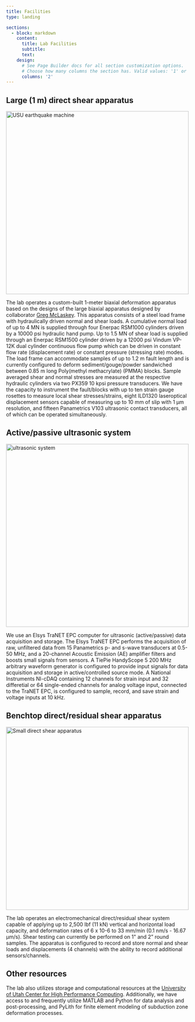 ```yaml
---
title: Facilities
type: landing

sections:
  - block: markdown
    content:
      title: Lab Facilities
      subtitle: 
      text: 
    design:
      # See Page Builder docs for all section customization options.
      # Choose how many columns the section has. Valid values: '1' or '2'.
      columns: '2'
---
```


## Large (1 m) direct shear apparatus
<img src="/EQMachine.jpg" alt="USU earthquake machine" width="500"/>

The lab operates a custom-built 1-meter biaxial deformation apparatus based on the designs of the large biaxial apparatus designed by collaborator [Greg McLaskey](https://courses.cit.cornell.edu/mclaskey/facilities.html). This apparatus consists of a steel load frame with hydraulically driven normal and shear loads. A cumulative normal load of up to 4 MN is supplied through four Enerpac RSM1000 cylinders driven by a 10000 psi hydraulic hand pump. Up to 1.5 MN of shear load is supplied through an Enerpac RSM1500 cylinder driven by a 12000 psi Vindum VP-12K dual cylinder continuous flow pump which can be driven in constant flow rate (displacement rate) or constant pressure (stressing rate) modes. The load frame can accommodate samples of up to 1.2 m fault length and is currently configured to deform sediment/gouge/powder sandwiched between 0.85 m long Poly(methyl methacrylate) (PMMA) blocks. Sample averaged shear and normal stresses are measured at the respective hydraulic cylinders via two PX359 10 kpsi pressure transducers. We have the capacity to instrument the fault/blocks with up to ten strain gauge rosettes to measure local shear stresses/strains, eight ILD1320 laseroptical displacement sensors capable of measuring up to 10 mm of slip with 1 μm resolution, and fifteen Panametrics V103 ultrasonic contact transducers, all of which can be operated simultaneously.

## Active/passive ultrasonic system
<img src="/Daq.jpg" alt="ultrasonic system" width="500"/>

We use an Elsys TraNET EPC computer for ultrasonic (active/passive) data acquisition and storage. The Elsys TraNET EPC performs the acquisition of raw, unfiltered data from 15 Panametrics p- and s-wave transducers at 0.5-50 MHz, and a 20-channel Acoustic Emission (AE) amplifier filters and boosts small signals from sensors. A TiePie HandyScope 5 200 MHz arbitrary waveform generator is configured to provide input signals for data acquisition and storage in active/controlled source mode. A National Instruments NI-cDAQ containing 12 channels for strain input and 32 differetial or 64 single-ended channels for analog voltage input, connected to the TraNET EPC, is configured to sample, record, and save strain and voltage inputs at 10 kHz.

## Benchtop direct/residual shear apparatus
<img src="/ShearTrac.jpg" alt="Small direct shear apparatus" width="500"/>

The lab operates an electromechanical direct/residual shear system capable of applying up to 2,500 lbf (11 kN) vertical and horizontal load capacity, and deformation rates of 6 x 10-6 to 33 mm/min (0.1 nm/s - 16.67 μm/s). Shear testing can currently be performed on 1" and 2” round samples. The apparatus is configured to record and store normal and shear loads and displacements (4 channels) with the ability to record additional sensors/channels.

## Other resources
The lab also utilizes storage and computational resources at the [University of Utah Center for High Performance Computing](https://www.chpc.utah.edu/). Additionally, we have access to and frequently utilize MATLAB and Python for data analysis and post-processing, and PyLith for finite element modeling of subduction zone deformation processes.
